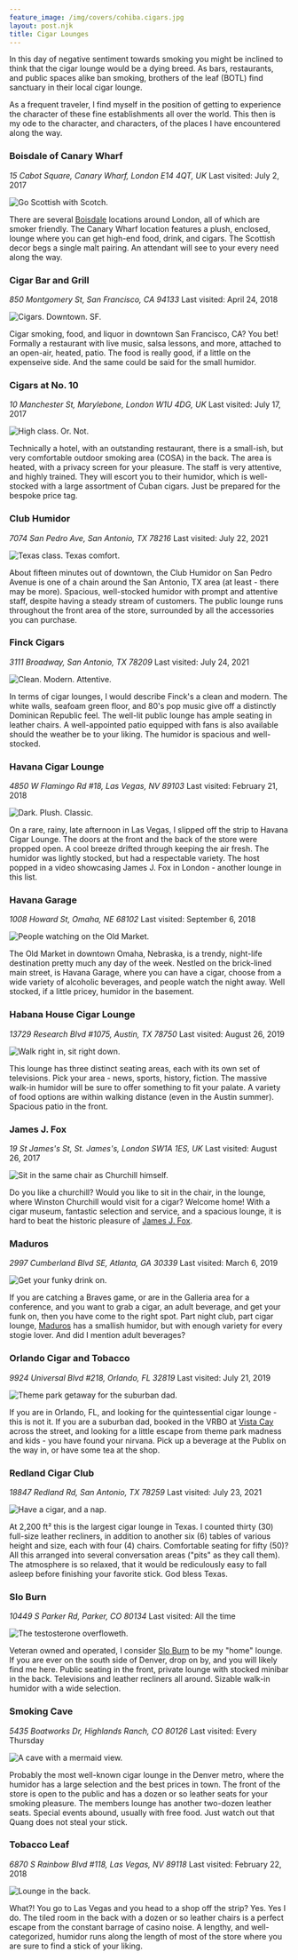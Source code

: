 ```yaml
---
feature_image: /img/covers/cohiba.cigars.jpg
layout: post.njk
title: Cigar Lounges
---
```


In this day of negative sentiment towards smoking you might be inclined to think that the cigar lounge would be a dying breed. As bars, restaurants, and public spaces alike ban smoking, brothers of the leaf (BOTL) find sanctuary in their local cigar lounge.

As a frequent traveler, I find myself in the position of getting to experience the character of these fine establishments all over the world. This then is my ode to the character, and characters, of the places I have encountered along the way.

### Boisdale of Canary Wharf
*15 Cabot Square, Canary Wharf, London E14 4QT, UK*
Last visited: July 2, 2017

![Go Scottish with Scotch.](/img/lounge/boisdale.canary.jpg)

There are several [Boisdale](https://www.boisdale.co.uk) locations around London, all of which are smoker friendly. The Canary Wharf location features a plush, enclosed, lounge where you can get high-end food, drink, and cigars. The Scottish decor begs a single malt pairing. An attendant will see to your every need along the way.

### Cigar Bar and Grill
*850 Montgomery St, San Francisco, CA 94133*
Last visited: April 24, 2018

![Cigars. Downtown. SF.](/img/lounge/cigar.bar.sf.jpg)

Cigar smoking, food, and liquor in downtown San Francisco, CA? You bet! Formally a restaurant with live music, salsa lessons, and more, attached to an open-air, heated, patio. The food is really good, if a little on the expenseive side. And the same could be said for the small humidor.

### Cigars at No. 10
*10 Manchester St, Marylebone, London W1U 4DG, UK*
Last visited: July 17, 2017

![High class. Or. Not.](/img/lounge/cigars.at.no.ten.jpg)

Technically a hotel, with an outstanding restaurant, there is a small-ish, but very comfortable outdoor smoking area (COSA) in the back. The area is heated, with a privacy screen for your pleasure. The staff is very attentive, and highly trained. They will escort you to their humidor, which is well-stocked with a large assortment of Cuban cigars. Just be prepared for the bespoke price tag.

### Club Humidor
*7074 San Pedro Ave, San Antonio, TX 78216*
Last visited: July 22, 2021

![Texas class. Texas comfort.](/img/lounge/club.humidor.pedro.jpg)

About fifteen minutes out of downtown, the Club Humidor on San Pedro Avenue is one of a chain around the San Antonio, TX area (at least - there may be more). Spacious, well-stocked humidor with prompt and attentive staff, despite having a steady stream of customers. The public lounge runs throughout the front area of the store, surrounded by all the accessories you can purchase.

### Finck Cigars
*3111 Broadway, San Antonio, TX 78209*
Last visited: July 24, 2021

![Clean. Modern. Attentive.](/img/lounge/finck.cigars.jpg)

In terms of cigar lounges, I would describe Finck's a clean and modern. The white walls, seafoam green floor, and 80's pop music give off a distinctly Dominican Republic feel. The well-lit public lounge has ample seating in leather chairs. A well-appointed patio equipped with fans is also available should the weather be to your liking. The humidor is spacious and well-stocked. 

### Havana Cigar Lounge
*4850 W Flamingo Rd #18, Las Vegas, NV 89103*
Last visited: February 21, 2018

![Dark. Plush. Classic.](/img/lounge/havana.cigar.vegas.jpg)

On a rare, rainy, late afternoon in Las Vegas, I slipped off the strip to Havana Cigar Lounge. The doors at the front and the back of the store were propped open. A cool breeze drifted through keeping the air fresh. The humidor was lightly stocked, but had a respectable variety. The host popped in a video showcasing James J. Fox in London - another lounge in this list.

### Havana Garage
*1008 Howard St, Omaha, NE 68102*
Last visited: September 6, 2018

![People watching on the Old Market.](/img/lounge/havana.garage.omaha.jpg)

The Old Market in downtown Omaha, Nebraska, is a trendy, night-life destination pretty much any day of the week. Nestled on the brick-lined main street, is Havana Garage, where you can have a cigar, choose from a wide variety of alcoholic beverages, and people watch the night away. Well stocked, if a little pricey, humidor in the basement.

### Habana House Cigar Lounge
*13729 Research Blvd #1075, Austin, TX 78750*
Last visited: August 26, 2019

![Walk right in, sit right down.](/img/lounge/habana.house.austin.jpg)

This lounge has three distinct seating areas, each with its own set of televisions. Pick your area - news, sports, history, fiction. The massive walk-in humidor will be sure to offer something to fit your palate. A variety of food options are within walking distance (even in the Austin summer). Spacious patio in the front.

### James J. Fox
*19 St James's St, St. James's, London SW1A 1ES, UK*
Last visited: August 26, 2017

![Sit in the same chair as Churchill himself.](/img/lounge/james.j.fox.jpg)

Do you like a churchill? Would you like to sit in the chair, in the lounge, where Winston Churchill would visit for a cigar? Welcome home! With a cigar museum, fantastic selection and service, and a spacious lounge, it is hard to beat the historic pleasure of [James J. Fox](https://www.jjfox.co.uk/).

### Maduros
*2997 Cumberland Blvd SE, Atlanta, GA 30339*
Last visited: March 6, 2019

![Get your funky drink on.](/img/lounge/maduros.jpg)

If you are catching a Braves game, or are in the Galleria area for a conference, and you want to grab a cigar, an adult beverage, and get your funk on, then you have come to the right spot. Part night club, part cigar lounge, [Maduros](https://maduroscigarshop.com) has a smallish humidor, but with enough variety for every stogie lover. And did I mention adult beverages?

### Orlando Cigar and Tobacco
*9924 Universal Blvd #218, Orlando, FL 32819*
Last visited: July 21, 2019

![Theme park getaway for the suburban dad.](/img/lounge/orlando.cigars.tobacco.jpg)

If you are in Orlando, FL, and looking for the quintessential cigar lounge - this is not it. If you are a suburban dad, booked in the VRBO at [Vista Cay](https://www.vistacayholidays.com) across the street, and looking for a little escape from theme park madness and kids - you have found your nirvana. Pick up a beverage at the Publix on the way in, or have some tea at the shop.

### Redland Cigar Club
*18847 Redland Rd, San Antonio, TX 78259*
Last visited: July 23, 2021

![Have a cigar, and a nap.](/img/lounge/redland.cigar.club.jpg)

At 2,200 ft² this is the largest cigar lounge in Texas. I counted thirty (30) full-size leather recliners, in addition to another six (6) tables of various height and size, each with four (4) chairs. Comfortable seating for fifty (50)? All this arranged into several conversation areas ("pits" as they call them). The atmosphere is so relaxed, that it would be rediculously easy to fall asleep before finishing your favorite stick. God bless Texas.

### Slo Burn
*10449 S Parker Rd, Parker, CO 80134*
Last visited: All the time

![The testosterone overfloweth.](/img/lounge/slo.burn.jpg)

Veteran owned and operated, I consider [Slo Burn](https://www.sloburncigars.com/) to be my "home" lounge. If you are ever on the south side of Denver, drop on by, and you will likely find me here. Public seating in the front, private lounge with stocked minibar in the back. Televisions and leather recliners all around. Sizable walk-in humidor with a wide selection.

### Smoking Cave
*5435 Boatworks Dr, Highlands Ranch, CO 80126*
Last visited: Every Thursday

![A cave with a mermaid view.](/img/lounge/smoking.cave.jpg)

Probably the most well-known cigar lounge in the Denver metro, where the humidor has a large selection and the best prices in town. The front of the store is open to the public and has a dozen or so leather seats for your smoking pleasure. The members lounge has another two-dozen leather seats. Special events abound, usually with free food. Just watch out that Quang does not steal your stick.

### Tobacco Leaf
*6870 S Rainbow Blvd #118, Las Vegas, NV 89118*
Last visited: February 22, 2018

![Lounge in the back.](/img/lounge/tobacco.leaf.4.jpg)

What?! You go to Las Vegas and you head to a shop off the strip? Yes. Yes I do. The tiled room in the back with a dozen or so leather chairs is a perfect escape from the constant barrage of casino noise. A lengthy, and well-categorized, humidor runs along the length of most of the store where you are sure to find a stick of your liking.
